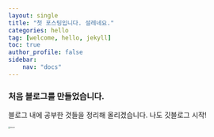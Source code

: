 ```yaml
---
layout: single
title: "첫 포스팅입니다. 설레네요."
categories: hello
tag: [welcome, hello, jekyll]
toc: true
author_profile: false
sidebar:
    nav: "docs"
---
```


### 처음 블로그를 만들었습니다.

블로그 내에 공부한 것들을 정리해 올리겠습니다. 나도 깃블로그 시작! 

<img src="../img/2022-02-07-first/moon.jpg" alt="moon" style="zoom:25%;" />
